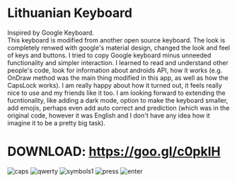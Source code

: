 # Lithuanian Keyboard
Inspired by Google Keyboard.  
This keyboard is modified from another open source keyboard. The look is completely renwed with google's material design, changed the look and feel of keys and buttons. I tried to copy Google keyboard minus unneeded functionality and simpler interaction. I learned to read and understand other people's code, look for information about androids API, how it works (e.g. OnDraw method was the main thing modified in this app, as well as how the CapsLock works). I am really happy about how it turned out, it feels really nice to use and my friends like it too. I am looking forward to extending the fucntionality, like adding a dark mode, option to make the keyboard smaller, add emojis, perhaps even add auto correct and prediction (which was in the original code, however it was English and I don't have any idea how it imagine it to be a pretty big task).  
# DOWNLOAD: https://goo.gl/c0pkIH  
![caps](http://i.imgur.com/tG4JrXx.png)
![qwerty](http://i.imgur.com/uf2zTMT.png?2)
![symbols1](http://i.imgur.com/U7MIibS.png?1)
![press](http://i.imgur.com/5b0EHZ3.png?1)
![enter](http://i.imgur.com/2yJ4PkY.png?1)
